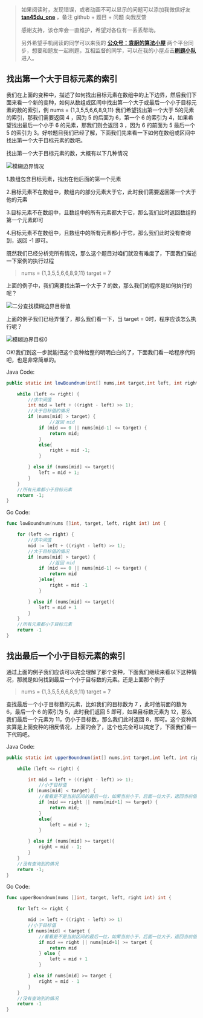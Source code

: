 > 如果阅读时，发现错误，或者动画不可以显示的问题可以添加我微信好友  **[tan45du_one](https://raw.githubusercontent.com/tan45du/tan45du.github.io/master/个人微信.15egrcgqd94w.jpg)** ，备注  github  + 题目 + 问题  向我反馈
>
> 感谢支持，该仓库会一直维护，希望对各位有一丢丢帮助。
>
> 另外希望手机阅读的同学可以来我的 <u>[**公众号：袁厨的算法小屋**](https://raw.githubusercontent.com/tan45du/test/master/微信图片_20210320152235.2pthdebvh1c0.png)</u> 两个平台同步，想要和题友一起刷题，互相监督的同学，可以在我的小屋点击<u>[**刷题小队**](https://raw.githubusercontent.com/tan45du/test/master/微信图片_20210320152235.2pthdebvh1c0.png)</u>进入。 

## 找出第一个大于目标元素的索引

我们在上面的变种中，描述了如何找出目标元素在数组中的上下边界，然后我们下面来看一个新的变种，如何从数组或区间中找出第一个大于或最后一个小于目标元素的数的索引，例 nums = {1,3,5,5,6,6,8,9,11}  我们希望找出第一个大于 5的元素的索引，那我们需要返回 4 ，因为 5 的后面为 6，第一个 6 的索引为 4，如果希望找出最后一个小于 6 的元素，那我们则会返回 3 ，因为 6 的前面为 5 最后一个 5 的索引为 3。好啦题目我们已经了解，下面我们先来看一下如何在数组或区间中找出第一个大于目标元素的数吧。

找出第一个大于目标元素的数，大概有以下几种情况

![模糊边界情况](https://cdn.jsdelivr.net/gh/tan45du/photobed@master/photo/模糊边界情况.4k45gb16fhy0.png)



1.数组包含目标元素，找出在他后面的第一个元素

2.目标元素不在数组中，数组内的部分元素大于它，此时我们需要返回第一个大于他的元素

3.目标元素不在数组中，且数组中的所有元素都大于它，那么我们此时返回数组的第一个元素即可

4.目标元素不在数组中，且数组中的所有元素都小于它，那么我们此时没有查询到，返回 -1 即可。

既然我们已经分析完所有情况，那么这个题目对咱们就没有难度了，下面我们描述一下案例的执行过程

> nums = {1,3,5,5,6,6,8,9,11}      target = 7

上面的例子中，我们需要找出第一个大于 7 的数，那么我们的程序是如何执行的呢？

![二分查找模糊边界目标值](https://cdn.jsdelivr.net/gh/tan45du/photobed@master/photo/二分查找模糊边界目标值.4d27nsldwcy0.png)

上面的例子我们已经弄懂了，那么我们看一下，当 target = 0时，程序应该怎么执行呢？

![模糊边界目标0](https://cdn.jsdelivr.net/gh/tan45du/photobed@master/photo/模糊边界目标0.1n579314c8ao.png)



OK!我们到这一步就能把这个变种给整的明明白白的了，下面我们看一哈程序代码吧，也是非常简单的。

Java Code:

```java
public static int lowBoundnum(int[] nums,int target,int left, int right) {

    while (left <= right) {
        //求中间值
        int mid = left + ((right - left) >> 1);
        //大于目标值的情况
        if (nums[mid] > target) {
                //返回 mid
            if (mid == 0 || nums[mid-1] <= target) {
                return mid;
            }
            else{
                right = mid -1;
            }

        } else if (nums[mid] <= target){
            left = mid + 1;
        }
    }
    //所有元素都小于目标元素
    return -1;
}
```

Go Code:
```go
func lowBoundnum(nums []int, target, left, right int) int {

    for (left <= right) {
        //求中间值
        mid := left + ((right - left) >> 1);
        //大于目标值的情况
        if (nums[mid] > target) {
                //返回 mid
            if (mid == 0 || nums[mid-1] <= target) {
                return mid
            }else{
                right = mid -1
            }

        } else if (nums[mid] <= target){
            left = mid + 1
        }
    }
    //所有元素都小于目标元素
    return -1
}
```

## **找出最后一个小于目标元素的索引**

通过上面的例子我们应该可以完全理解了那个变种，下面我们继续来看以下这种情况，那就是如何找到最后一个小于目标数的元素。还是上面那个例子

> nums = {1,3,5,5,6,6,8,9,11}      target = 7

查找最后一个小于目标数的元素，比如我们的目标数为 7 ，此时他前面的数为 6，最后一个 6 的索引为 5，此时我们返回 5 即可，如果目标数元素为 12，那么我们最后一个元素为 11，仍小于目标数，那么我们此时返回 8，即可。这个变种其实算是上面变种的相反情况，上面的会了，这个也完全可以搞定了，下面我们看一下代码吧。

Java Code:

```java
public static int upperBoundnum(int[] nums,int target,int left, int right) {

    while (left <= right) {

        int mid = left + ((right - left) >> 1);
            //小于目标值
        if (nums[mid] < target) {
            //看看是不是当前区间的最后一位，如果当前小于，后面一位大于，返回当前值即可
            if (mid == right || nums[mid+1] >= target) {
                return mid;
            }
            else{
                left = mid + 1;
            }

        } else if (nums[mid] >= target){
            right = mid - 1;
        }
    }
    //没有查询到的情况
    return -1;
}
```

Go Code:

```go
func upperBoundnum(nums []int, target, left, right int) int {

	for left <= right {

		mid := left + ((right - left) >> 1)
		//小于目标值
		if nums[mid] < target {
			//看看是不是当前区间的最后一位，如果当前小于，后面一位大于，返回当前值即可
			if mid == right || nums[mid+1] >= target {
				return mid
			} else {
				left = mid + 1
			}

		} else if nums[mid] >= target {
			right = mid - 1
		}
	}
	//没有查询到的情况
	return -1
}
```